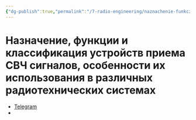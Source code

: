 ```yaml
---
{"dg-publish":true,"permalink":"/7-radio-engineering/naznachenie-funkczii-i-klassifikacziya-ustrojstv-priema-sv-ch-signalov-osobennosti-ih-ispolzovaniya-v-razlichnyh-radiotehnicheskih-sistemah/","title":"Назначение, функции и классификация устройств приема СВЧ сигналов, особенности их использования в различных радиотехнических системах"}
---
```



# Назначение, функции и классификация устройств приема СВЧ сигналов, особенности их использования в различных радиотехнических системах

- [Telegram](https://t.me/c/1837471271/6/189)
- 
